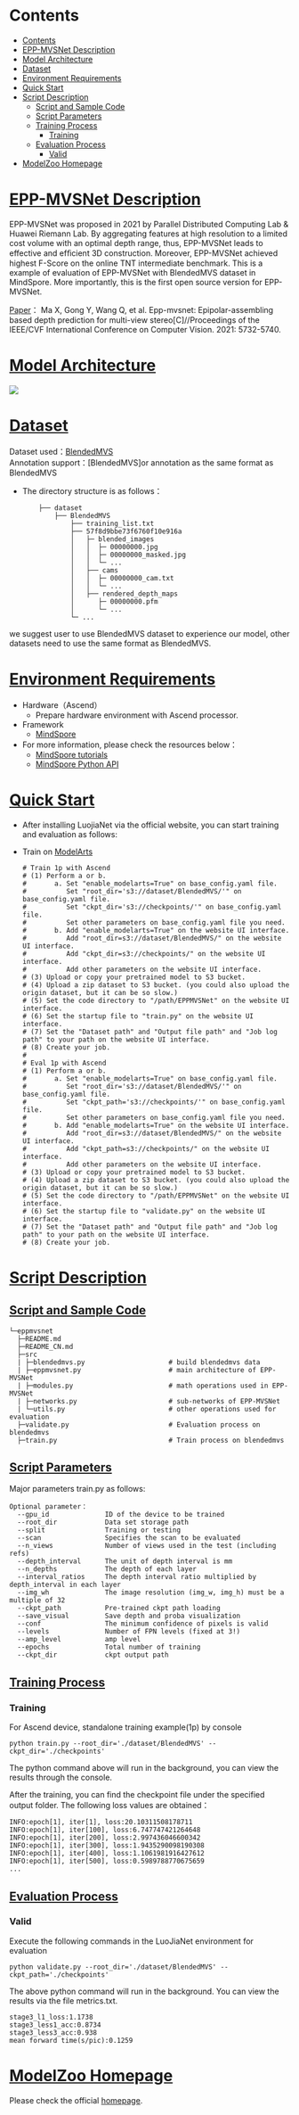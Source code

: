 # Contents

- [Contents](#contents)
- [EPP-MVSNet Description](#epp-mvsnet-description)
- [Model Architecture](#model-architecture)
- [Dataset](#dataset)
- [Environment Requirements](#environment-requirements)
- [Quick Start](#quick-start)
- [Script Description](#script-description)
  - [Script and Sample Code](#script-and-sample-code)
  - [Script Parameters](#script-parameters)
  - [Training Process](#training-process)
    - [Training](#training)
  - [Evaluation Process](#evaluation-process)
    - [Valid](#valid)
- [ModelZoo Homepage](#modelzoo-homepage)

# [EPP-MVSNet Description](#contents)

EPP-MVSNet was proposed in 2021 by Parallel Distributed Computing Lab & Huawei Riemann Lab. By aggregating features at high resolution to a
limited cost volume with an optimal depth range, thus, EPP-MVSNet leads to effective and efﬁcient 3D construction. Moreover, EPP-MVSNet achieved
highest F-Score on the online TNT intermediate benchmark. This is a example of evaluation of EPP-MVSNet with BlendedMVS dataset in MindSpore. More
importantly, this is the first open source version for EPP-MVSNet.

[Paper](https://openaccess.thecvf.com/content/ICCV2021/html/Ma_EPP-MVSNet_Epipolar-Assembling_Based_Depth_Prediction_for_Multi-View_Stereo_ICCV_2021_paper.html)：
Ma X, Gong Y, Wang Q, et al. Epp-mvsnet: Epipolar-assembling based depth prediction for multi-view stereo[C]//Proceedings of the IEEE/CVF International Conference on Computer Vision. 2021: 5732-5740.


# [Model Architecture](#contents)

![](../../../Ascend/1chip/code/figs/network.png)

# [Dataset](#contents)

Dataset used：[BlendedMVS](https://github.com/YoYo000/BlendedMVS)  
Annotation support：[BlendedMVS]or annotation as the same format as BlendedMVS 

- The directory structure is as follows：

    ```text
        ├── dataset
            ├── BlendedMVS
                ├── training_list.txt
                ├── 57f8d9bbe73f6760f10e916a
                │   ├─ blended_images
                │   │  ├─ 00000000.jpg
                │   │  ├─ 00000000_masked.jpg  
                │   │  └─ ...
                │   ├── cams
                │   │  ├─ 00000000_cam.txt
                │   │  └─ ...
                │   ├── rendered_depth_maps
                │      ├─ 00000000.pfm
                │      └─ ...
                └─ ...
    ```
we suggest user to use BlendedMVS dataset to experience our model,
other datasets need to use the same format as BlendedMVS.

# [Environment Requirements](#contents)

- Hardware（Ascend）
    - Prepare hardware environment with Ascend processor.
- Framework
    - [MindSpore](https://www.mindspore.cn/install/en)
- For more information, please check the resources below：
    - [MindSpore tutorials](https://www.mindspore.cn/tutorials/en/master/index.html)
    - [MindSpore Python API](https://www.mindspore.cn/docs/en/master/index.html)

# [Quick Start](#contents)

- After installing LuojiaNet via the official website, you can start training and evaluation as follows:

- Train on [ModelArts](https://support.huaweicloud.com/modelarts/)

  ```text
  # Train 1p with Ascend
  # (1) Perform a or b.
  #       a. Set "enable_modelarts=True" on base_config.yaml file.
  #          Set "root_dir='s3://dataset/BlendedMVS/'" on base_config.yaml file.
  #          Set "ckpt_dir='s3://checkpoints/'" on base_config.yaml file.
  #          Set other parameters on base_config.yaml file you need.
  #       b. Add "enable_modelarts=True" on the website UI interface.
  #          Add "root_dir=s3://dataset/BlendedMVS/" on the website UI interface.
  #          Add "ckpt_dir=s3://checkpoints/" on the website UI interface.
  #          Add other parameters on the website UI interface.
  # (3) Upload or copy your pretrained model to S3 bucket.
  # (4) Upload a zip dataset to S3 bucket. (you could also upload the origin dataset, but it can be so slow.)
  # (5) Set the code directory to "/path/EPPMVSNet" on the website UI interface.
  # (6) Set the startup file to "train.py" on the website UI interface.
  # (7) Set the "Dataset path" and "Output file path" and "Job log path" to your path on the website UI interface.
  # (8) Create your job.
  #
  # Eval 1p with Ascend
  # (1) Perform a or b.
  #       a. Set "enable_modelarts=True" on base_config.yaml file.
  #          Set "root_dir='s3://dataset/BlendedMVS/'" on base_config.yaml file.
  #          Set "ckpt_path='s3://checkpoints/'" on base_config.yaml file.
  #          Set other parameters on base_config.yaml file you need.
  #       b. Add "enable_modelarts=True" on the website UI interface.
  #          Add "root_dir=s3://dataset/BlendedMVS/" on the website UI interface.
  #          Add "ckpt_path=s3://checkpoints/" on the website UI interface.
  #          Add other parameters on the website UI interface.
  # (3) Upload or copy your pretrained model to S3 bucket.
  # (4) Upload a zip dataset to S3 bucket. (you could also upload the origin dataset, but it can be so slow.)
  # (5) Set the code directory to "/path/EPPMVSNet" on the website UI interface.
  # (6) Set the startup file to "validate.py" on the website UI interface.
  # (7) Set the "Dataset path" and "Output file path" and "Job log path" to your path on the website UI interface.
  # (8) Create your job.
  ```
# [Script Description](#contents)

## [Script and Sample Code](#contents)

```
└─eppmvsnet
  ├─README.md
  ├─README_CN.md
  ├─src
  | ├─blendedmvs.py                     # build blendedmvs data
  | ├─eppmvsnet.py                      # main architecture of EPP-MVSNet
  | ├─modules.py                        # math operations used in EPP-MVSNet
  | ├─networks.py                       # sub-networks of EPP-MVSNet
  | └─utils.py                          # other operations used for evaluation
  ├─validate.py                         # Evaluation process on blendedmvs
  ├─train.py                            # Train process on blendedmvs
```

## [Script Parameters](#contents)

Major parameters train.py as follows:


  ```
  Optional parameter：
    --gpu_id              ID of the device to be trained
    --root_dir            Data set storage path
    --split               Training or testing
    --scan                Specifies the scan to be evaluated
    --n_views             Number of views used in the test (including refs)
    --depth_interval      The unit of depth interval is mm
    --n_depths            The depth of each layer
    --interval_ratios     The depth interval ratio multiplied by depth_interval in each layer
    --img_wh              The image resolution (img_w, img_h) must be a multiple of 32
    --ckpt_path           Pre-trained ckpt path loading
    --save_visual         Save depth and proba visualization
    --conf                The minimum confidence of pixels is valid
    --levels              Number of FPN levels (fixed at 3!)
    --amp_level           amp level
    --epochs              Total number of training
    --ckpt_dir            ckpt output path
  ```

## [Training Process](#contents)

### Training

For Ascend device, standalone training example(1p) by console

```
python train.py --root_dir='./dataset/BlendedMVS' --ckpt_dir='./checkpoints'
```

The python command above will run in the background, you can view the results through the console.

After the training, you can find the checkpoint file under the specified output folder. The following loss values are obtained：

```text
INFO:epoch[1], iter[1], loss:20.10311508178711
INFO:epoch[1], iter[100], loss:6.747747421264648
INFO:epoch[1], iter[200], loss:2.997436046600342
INFO:epoch[1], iter[300], loss:1.9435290098190308
INFO:epoch[1], iter[400], loss:1.1061981916427612
INFO:epoch[1], iter[500], loss:0.5989788770675659
...
```

## [Evaluation Process](#contents)

### Valid

Execute the following commands in the LuoJiaNet environment for evaluation

```
python validate.py --root_dir='./dataset/BlendedMVS' --ckpt_path='./checkpoints'
```

The above python command will run in the background. You can view the results via the file metrics.txt.

```text
stage3_l1_loss:1.1738
stage3_less1_acc:0.8734
stage3_less3_acc:0.938
mean forward time(s/pic):0.1259
```


# [ModelZoo Homepage](#contents)

 Please check the official [homepage](https://gitee.com/mindspore/models).